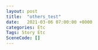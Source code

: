 ```yaml
---
layout: post
title:  "others_test"
date:   2021-03-06 07:00:00 +0000
categories: Etc
Tags: Story Etc
SceneCode: []
---
```

